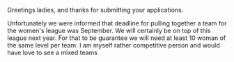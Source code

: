 Greetings ladies, and thanks for submitting your applications. 

Unfortunately we were informed that deadline for pulling together a team for the women's league was September. 
We will certainly be on top of this league next year.
For that to be guarantee we will need at least 10 woman of the same level per team. 
I am myself rather competitive person and would have love to see a mixed teams  
